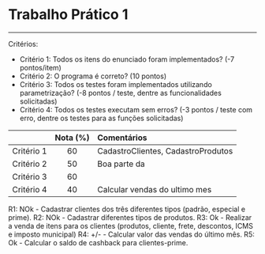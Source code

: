 # Trabalho Prático 1
--- 

Critérios: 
- Critério 1: Todos os itens do enunciado foram implementados? (-7 pontos/item)
- Critério 2: O programa é correto? (10 pontos)
- Critério 3: Todos os testes foram implementados utilizando parametrização? (-8 pontos / teste, dentre as funcionalidades solicitadas)
- Critério 4: Todos os testes executam sem erros? (-3 pontos / teste com erro, dentre os testes para as funções solicitadas)

|            | Nota (%) | Comentários                                          |
|:----------:|:--------:|:-----------------------------------------------------|
| Critério 1 | 60       | CadastroClientes, CadastroProdutos                   |
| Critério 2 | 50       | Boa parte da                                         |
| Critério 3 | 60       |                                                      |
| Critério 4 | 40       | Calcular vendas do ultimo mes                        |


R1: NOk - Cadastrar clientes dos três diferentes tipos (padrão, especial e prime).
R2: NOk - Cadastrar diferentes tipos de produtos.
R3: Ok - Realizar a venda de itens para os clientes (produtos, cliente, frete, descontos, ICMS e imposto municipal)
R4: +/- - Calcular valor das vendas do último mês.
R5: Ok - Calcular o saldo de cashback para clientes-prime.
